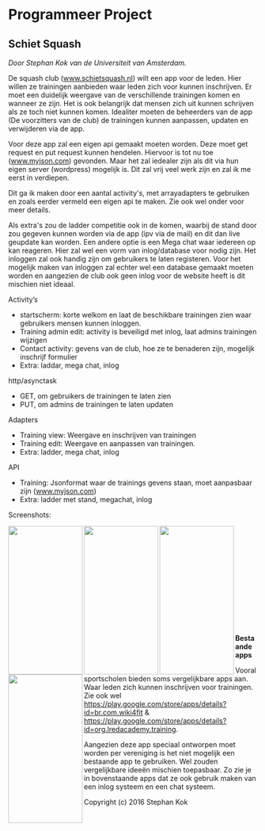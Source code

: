Programmeer Project
==============
Schiet Squash
--------------
*Door Stephan Kok van de Universiteit van Amsterdam.*

De squash club (www.schietsquash.nl) wilt een app voor de leden. Hier willen ze trainingen aanbieden waar leden zich voor kunnen inschrijven. Er moet een duidelijk weergave van de verschillende trainingen komen en wanneer ze zijn. Het is ook belangrijk dat mensen zich uit kunnen schrijven als ze toch niet kunnen komen. Idealiter moeten de beheerders van de app (De voorzitters van de club) de trainingen kunnen aanpassen, updaten en verwijderen via de app.

Voor deze app zal een eigen api gemaakt moeten worden. Deze moet get request en put request kunnen hendelen. Hiervoor is tot nu toe (www.myjson.com) gevonden. Maar het zal iedealer zijn als dit via hun eigen server (wordpress) mogelijk is. Dit zal vrij veel werk zijn en zal ik me eerst in verdiepen.

Dit ga ik maken door een aantal activity's, met arrayadapters te gebruiken en zoals eerder vermeld een eigen api te maken. Zie ook wel onder voor meer details.

Als extra's zou de ladder competitie ook in de komen, waarbij de stand door zou gegeven kunnen worden via de app (ipv via de mail) en dit dan live geupdate kan worden. Een andere optie is een Mega chat waar iedereen op kan reageren. Hier zal wel een vorm van inlog/database voor nodig zijn. Het inloggen zal ook handig zijn om gebruikers te laten registeren. Voor het mogelijk maken van inloggen zal echter wel een database gemaakt moeten worden en aangezien de club ook geen inlog voor de website heeft is dit mischien niet ideaal.

Activity’s
-	startscherm: korte welkom en laat de beschikbare trainingen zien waar gebruikers mensen kunnen inloggen.
-	Training admin edit: activity is beveiligd met inlog, laat admins trainingen wijzigen
-	Contact activity: gevens van de club, hoe ze te benaderen zijn, mogelijk inschrijf formulier
-	Extra: laddar, mega chat, inlog

http/asynctask
-	GET, om gebruikers de trainingen te laten zien
-	PUT, om admins de trainingen te laten updaten

Adapters
-	Training view: Weergave en inschrijven van trainingen
-	Training edit: Weergave en aanpassen van trainingen.
-	Extra: ladder, mega chat, inlog

API 
-	Training: Jsonformat waar de trainings gevens staan, moet aanpasbaar zijn (www.myjson.com)
-	Extra: ladder met stand, megachat, inlog



Screenshots:



<img src="https://github.com/stephankok/progproject/blob/master/doc/start_activity_training.png" align="left" height="300" width="150" >
<img src="https://github.com/stephankok/progproject/blob/master/doc/login_admin.png" align="left" height="300" width="150" >
<img src="https://github.com/stephankok/progproject/blob/master/doc/admin_edit_training.png" align="left" height="300" width="150" >
<img src="https://github.com/stephankok/progproject/blob/master/doc/contact_information.png" align="left" height="300" width="150" >

<br></br>
<br></br>
<br></br>
<br></br>
<br></br>
<br></br>


**Bestaande apps**

Vooral sportscholen bieden soms vergelijkbare apps aan. Waar leden zich kunnen inschrijven voor trainingen. Zie ook wel https://play.google.com/store/apps/details?id=br.com.wiki4fit & https://play.google.com/store/apps/details?id=org.lredacademy.training.

Aangezien deze app speciaal ontworpen moet worden per vereniging is het niet mogelijk een bestaande app te gebruiken. Wel zouden vergelijkbare ideeën mischien toepasbaar. Zo zie je in bovenstaande apps dat ze ook gebruik maken van een inlog systeem en een chat systeem.

Copyright (c) 2016 Stephan Kok
